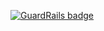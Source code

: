 
[![GuardRails badge](https://badges.production.guardrails.io/juliendasilva/cv.svg)](https://www.guardrails.io)
